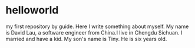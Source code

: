 # helloworld
my first repository by guide.
Here I write something about myself.
My name is David Lau, a software engineer from China.I live in Chengdu Sichuan.
I married and have a kid.
My son's name is Tiny. He is six years old.
